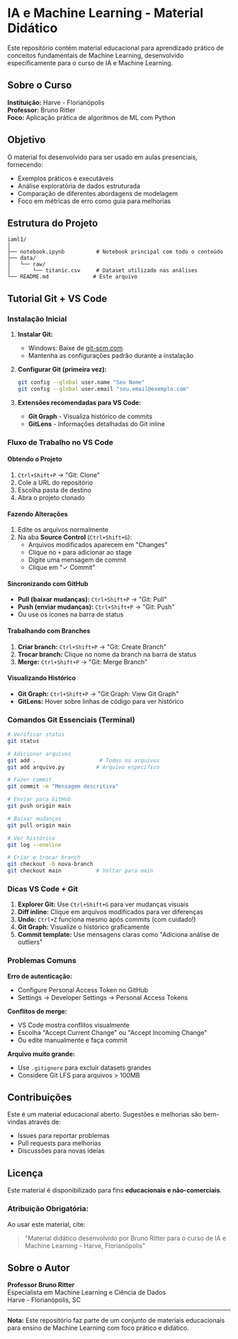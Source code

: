 # IA e Machine Learning - Material Didático

Este repositório contém material educacional para aprendizado prático de conceitos fundamentais de Machine Learning, desenvolvido especificamente para o curso de IA e Machine Learning.

## Sobre o Curso

**Instituição:** Harve - Florianópolis  
**Professor:** Bruno Ritter  
**Foco:** Aplicação prática de algoritmos de ML com Python

## Objetivo

O material foi desenvolvido para ser usado em aulas presenciais, fornecendo:
- Exemplos práticos e executáveis
- Análise exploratória de dados estruturada
- Comparação de diferentes abordagens de modelagem
- Foco em métricas de erro como guia para melhorias

## Estrutura do Projeto

```
iaml1/
│
├── notebook.ipynb          # Notebook principal com todo o conteúdo
├── data/
│   └── raw/
│       └── titanic.csv     # Dataset utilizado nas análises
└── README.md              # Este arquivo
```


## Tutorial Git + VS Code

### Instalação Inicial

1. **Instalar Git:**
   - Windows: Baixe de [git-scm.com](https://git-scm.com/)
   - Mantenha as configurações padrão durante a instalação

2. **Configurar Git (primeira vez):**
   ```bash
   git config --global user.name "Seu Nome"
   git config --global user.email "seu.email@exemplo.com"
   ```

3. **Extensões recomendadas para VS Code:**
   - **Git Graph** - Visualiza histórico de commits
   - **GitLens** - Informações detalhadas do Git inline

### Fluxo de Trabalho no VS Code

#### Obtendo o Projeto
1. `Ctrl+Shift+P` → "Git: Clone"
2. Cole a URL do repositório
3. Escolha pasta de destino
4. Abra o projeto clonado

#### Fazendo Alterações
1. Edite os arquivos normalmente
2. Na aba **Source Control** (`Ctrl+Shift+G`):
   - Arquivos modificados aparecem em "Changes"
   - Clique no `+` para adicionar ao stage
   - Digite uma mensagem de commit
   - Clique em "✓ Commit"

#### Sincronizando com GitHub
- **Pull (baixar mudanças):** `Ctrl+Shift+P` → "Git: Pull"
- **Push (enviar mudanças):** `Ctrl+Shift+P` → "Git: Push"
- Ou use os ícones na barra de status

#### Trabalhando com Branches
1. **Criar branch:** `Ctrl+Shift+P` → "Git: Create Branch"
2. **Trocar branch:** Clique no nome da branch na barra de status
3. **Merge:** `Ctrl+Shift+P` → "Git: Merge Branch"

#### Visualizando Histórico
- **Git Graph:** `Ctrl+Shift+P` → "Git Graph: View Git Graph"
- **GitLens:** Hover sobre linhas de código para ver histórico

### Comandos Git Essenciais (Terminal)

```bash
# Verificar status
git status

# Adicionar arquivos
git add .                    # Todos os arquivos
git add arquivo.py          # Arquivo específico

# Fazer commit
git commit -m "Mensagem descritiva"

# Enviar para GitHub
git push origin main

# Baixar mudanças
git pull origin main

# Ver histórico
git log --oneline

# Criar e trocar branch
git checkout -b nova-branch
git checkout main           # Voltar para main
```

### Dicas VS Code + Git

1. **Explorer Git:** Use `Ctrl+Shift+G` para ver mudanças visuais
2. **Diff inline:** Clique em arquivos modificados para ver diferenças
3. **Undo:** `Ctrl+Z` funciona mesmo após commits (com cuidado!)
4. **Git Graph:** Visualize o histórico graficamente
5. **Commit template:** Use mensagens claras como "Adiciona análise de outliers"

### Problemas Comuns

**Erro de autenticação:**
- Configure Personal Access Token no GitHub
- Settings → Developer Settings → Personal Access Tokens

**Conflitos de merge:**
- VS Code mostra conflitos visualmente
- Escolha "Accept Current Change" ou "Accept Incoming Change"
- Ou edite manualmente e faça commit

**Arquivo muito grande:**
- Use `.gitignore` para excluir datasets grandes
- Considere Git LFS para arquivos > 100MB

## Contribuições

Este é um material educacional aberto. Sugestões e melhorias são bem-vindas através de:
- Issues para reportar problemas
- Pull requests para melhorias
- Discussões para novas ideias

## Licença

Este material é disponibilizado para fins **educacionais e não-comerciais**.

### Atribuição Obrigatória:
Ao usar este material, cite:
> "Material didático desenvolvido por Bruno Ritter para o curso de IA e Machine Learning - Harve, Florianópolis"

## Sobre o Autor

**Professor Bruno Ritter**  
Especialista em Machine Learning e Ciência de Dados  
Harve - Florianópolis, SC

---

**Nota:** Este repositório faz parte de um conjunto de materiais educacionais para ensino de Machine Learning com foco prático e didático.
